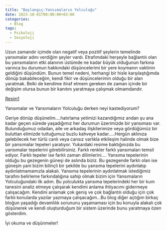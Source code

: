 ```yaml
---
title: "Başlangıç:Yansımaların Yolculuğu"
date: 2023-10-01T00:00:00+03:00
categories:
  - Blog
tags:
  - Psikoloji
  - Sosyoloji
---
```


Uzun zamandır içimde olan negatif veya pozitif şeylerin temelinde yansımalar adını verdiğim şeyler vardı. Etrafımdaki herşeyle bağlantılı olan bu yansımaların etki alanının üstümde ne kadar büyük olduğunun farkına varınca bu durumun hakkındaki düşüncelerimi bir yere koymanın vaktinin geldiğini düşündüm. Bunun temel nedeni, herhangi bir hisle karşılaştığımda dönüp bakabileceğim, kendi fikir ve düşüncelerimin olduğu bir alan yaratmak. Belki de kendime itiraf etmem gereken de zaman içinde bir değişim olursa bunun bir kanıtını yaratmaya çalışmak olmamdandır.

[Resim1](assets/images/birmingham-museums-trust-wKlHsooRVbg-unsplash.jpg)

Yansımalar ve Yansımaların Yolculuğu derken neyi kastediyorum?

Geriye dönüp düşünelim....hatırlama yetimizi kazandığımız andan şu ana kadar geçen sürede yaşadığımız her durumun üzerimizde bir yansıması var. Bulunduğumuz odadan, aile ve arkadaş ilişkilerimize veya gördüğümüz bir buluttan elimizde tuttuğumuz  buzlu kahveye kadar.....Hergün aklınıza gelebilecek her türlü canlı veya cansız varlıkla etkileşim halinde olmak bize bir yansımalar tepeleri yaratıyor. Yukardaki resime baktığınızda bu yansımalar tepelerini görebilirsiniz. Farklı renkler farklı yansımaları temsil ediyor. Farklı tepeler ise farklı zaman dilimlerini.... Yansıma tepelerinin olduğu bu gezegenin güneşi de aslında biziz. Bu gezegende farklı olan ise güneşin yani bizim bilinçli bir şekilde bu yansıma tepelerini aydınlatıp aydınlatmamamızla alakalı. Yansıma tepelerinin aydınlatmak istediğimiz tarafını belirleme farkındalığına sahip olmak bizim için Yansımaların Yolculuğundaki ilk adım. Bu yolculukta yansıma tepelerindeki her bir kum tanesini analiz etmeye çalışarak kendimi anlama ihtiyacımı gidermeye çalışacağım. Kendini anlamak çok geniş ve çok bağlantılı olduğu için çok farklı konularda yazılar yazmaya çalışacağım...Bu blog diğer açtığım birkaç bloğun yaşadığı devamlılık sorununu yaşamaması için bu konuyla alakalı çok düşünerek ve kendi oluşturduğum bir sistem üzerinde bunu yaratmaya özen gösterdim.

İyi okuma ve düşünmeler!




